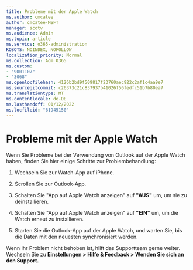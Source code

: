 ```yaml
---
title: Probleme mit der Apple Watch
ms.author: cmcatee
author: cmcatee-MSFT
manager: scotv
ms.audience: Admin
ms.topic: article
ms.service: o365-administration
ROBOTS: NOINDEX, NOFOLLOW
localization_priority: Normal
ms.collection: Adm_O365
ms.custom:
- "9001107"
- "3068"
ms.openlocfilehash: 4126b2bd9f509817f23760aec922c2af1c4aa9e7
ms.sourcegitcommit: c26373c21c837937b41026f56fedfc51b7b80ea7
ms.translationtype: MT
ms.contentlocale: de-DE
ms.lasthandoff: 01/12/2022
ms.locfileid: "61945150"
---
```

# <a name="trouble-with-the-apple-watch"></a>Probleme mit der Apple Watch

Wenn Sie Probleme bei der Verwendung von Outlook auf der Apple Watch haben, finden Sie hier einige Schritte zur Problembehandlung: 

1. Wechseln Sie zur Watch-App auf iPhone.

2. Scrollen Sie zur Outlook-App.

3. Schalten Sie "App auf Apple Watch anzeigen" auf **"AUS"** um, um sie zu deinstallieren.

4. Schalten Sie "App auf Apple Watch anzeigen" auf **"EIN"** um, um die Watch erneut zu installieren.

5. Starten Sie die Outlook-App auf der Apple Watch, und warten Sie, bis die Daten mit den neuesten synchronisiert werden. 

Wenn Ihr Problem nicht behoben ist, hilft das Supportteam gerne weiter. Wechseln Sie zu **Einstellungen > Hilfe & Feedback > Wenden Sie sich an den Support.** 